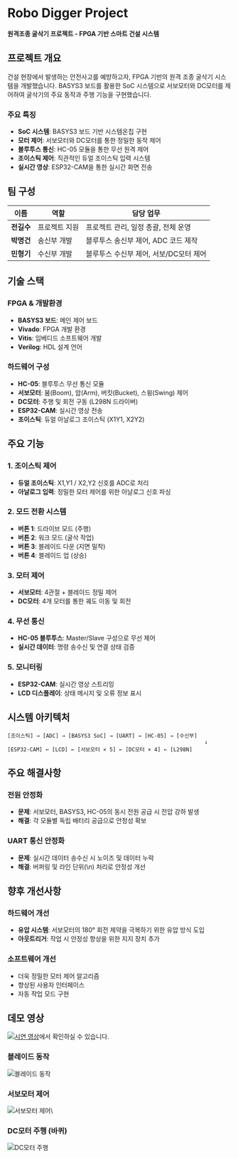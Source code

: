 # Robo Digger Project

**원격조종 굴삭기 프로젝트 - FPGA 기반 스마트 건설 시스템**

## 프로젝트 개요

건설 현장에서 발생하는 안전사고를 예방하고자, FPGA 기반의 원격 조종 굴삭기 시스템을 개발했습니다. BASYS3 보드를 활용한 SoC 시스템으로 서보모터와 DC모터를 제어하여 굴삭기의 주요 동작과 주행 기능을 구현했습니다.

### 주요 특징
- **SoC 시스템**: BASYS3 보드 기반 시스템온칩 구현
- **모터 제어**: 서보모터와 DC모터를 통한 정밀한 동작 제어
- **블루투스 통신**: HC-05 모듈을 통한 무선 원격 제어
- **조이스틱 제어**: 직관적인 듀얼 조이스틱 입력 시스템
- **실시간 영상**: ESP32-CAM을 통한 실시간 화면 전송

## 팀 구성

| 이름 | 역할 | 담당 업무 |
|------|------|-----------|
| **전길수** | 프로젝트 지원 | 프로젝트 관리, 일정 총괄, 전체 운영 |
| **박명건** | 송신부 개발 | 블루투스 송신부 제어, ADC 코드 제작 |
| **민형기** | 수신부 개발 | 블루투스 수신부 제어, 서보/DC모터 제어 |

## 기술 스택

### FPGA & 개발환경
- **BASYS3 보드**: 메인 제어 보드
- **Vivado**: FPGA 개발 환경
- **Vitis**: 임베디드 소프트웨어 개발
- **Verilog**: HDL 설계 언어

### 하드웨어 구성
- **HC-05**: 블루투스 무선 통신 모듈
- **서보모터**: 붐(Boom), 암(Arm), 버킷(Bucket), 스윙(Swing) 제어
- **DC모터**: 주행 및 회전 구동 (L298N 드라이버)
- **ESP32-CAM**: 실시간 영상 전송
- **조이스틱**: 듀얼 아날로그 조이스틱 (X1Y1, X2Y2)

## 주요 기능

### 1. 조이스틱 제어
- **듀얼 조이스틱**: X1,Y1 / X2,Y2 신호를 ADC로 처리
- **아날로그 입력**: 정밀한 모터 제어를 위한 아날로그 신호 파싱

### 2. 모드 전환 시스템
- **버튼 1**: 드라이브 모드 (주행)
- **버튼 2**: 워크 모드 (굴삭 작업)
- **버튼 3**: 블레이드 다운 (지면 밀착)
- **버튼 4**: 블레이드 업 (상승)

### 3. 모터 제어
- **서보모터**: 4관절 + 블레이드 정밀 제어
- **DC모터**: 4개 모터를 통한 궤도 이동 및 회전

### 4. 무선 통신
- **HC-05 블루투스**: Master/Slave 구성으로 무선 제어
- **실시간 데이터**: 명령 송수신 및 연결 상태 검증

### 5. 모니터링
- **ESP32-CAM**: 실시간 영상 스트리밍
- **LCD 디스플레이**: 상태 메시지 및 오류 정보 표시

## 시스템 아키텍처

```
[조이스틱] → [ADC] → [BASYS3 SoC] → [UART] → [HC-05] → [수신부]
                                                              ↓
[ESP32-CAM] ← [LCD] ← [서보모터 × 5] ← [DC모터 × 4] ← [L298N]
```

## 주요 해결사항

### 전원 안정화
- **문제**: 서보모터, BASYS3, HC-05의 동시 전원 공급 시 전압 강하 발생
- **해결**: 각 모듈별 독립 배터리 공급으로 안정성 확보

### UART 통신 안정화
- **문제**: 실시간 데이터 송수신 시 노이즈 및 데이터 누락
- **해결**: 버퍼링 및 라인 단위(\n) 처리로 안정성 개선

## 향후 개선사항

### 하드웨어 개선
- **유압 시스템**: 서보모터의 180° 회전 제약을 극복하기 위한 유압 방식 도입
- **아웃트리거**: 작업 시 안정성 향상을 위한 지지 장치 추가

### 소프트웨어 개선
- 더욱 정밀한 모터 제어 알고리즘
- 향상된 사용자 인터페이스
- 자동 작업 모드 구현

## 데모 영상

[![시연 영상](https://img.shields.io/badge/YouTube-시연영상-red?style=for-the-badge&logo=youtube)](https://www.youtube.com/shorts/obiy9c_imKA)에서 확인하실 수 있습니다.

### 블레이드 동작
![블레이드 동작](https://github.com/user-attachments/assets/cd2b44f1-721e-4e37-be22-ee00acefc270)

### 서보모터 제어
![서보모터 제어](https://github.com/user-attachments/assets/69b779c8-5c70-423d-8078-a8ada19d6132)\

### DC모터 주행 (바퀴)  
![DC모터 주행](https://github.com/user-attachments/assets/7f3f2aad-d133-4998-a3a9-d8944861fbc2)


